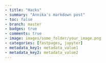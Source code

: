 ```yaml
---
- title: "Hacks"
- summary: "Annika's markdown post"
- toc: false
- branch: master
- badges: true
- comments: true
- image: images/some_folder/your_image.png
- categories: [fastpages, jupyter]
- metadata_key1: metadata_value1
- metadata_key2: metadata_value2
---
```

